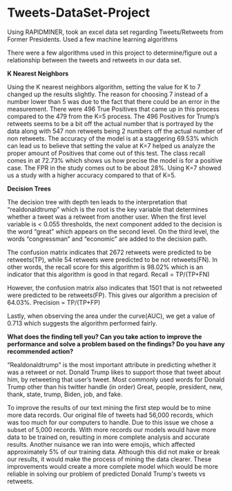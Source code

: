 # Tweets-DataSet-Project
Using RAPIDMINER, took an excel data set regarding Tweets/Retweets from Former Presidents. Used a few machine learning algorithms 

There were a few algorithms used in this project to determine/figure out a relationship between the tweets and retweets in our data set. 

**K Nearest Neighbors**

Using the K nearest neighbors algorithm, setting the value for K to 7 changed up the results slightly. The reason for choosing 7 instead of a number lower than 5 was due to the fact that there could be an error in the measurement. There were 496 True Positives that came up in this process compared to the 479 from the K=5 process. The 496 Positives for Trump’s retweets seems to be a bit off the actual number that is portrayed by the data along with 547 non retweets being 2 numbers off the actual number of non retweets. 
	The accuracy of the model is at a staggering 69.53% which can lead us to believe that setting the value at K=7 helped us analyze the proper amount of Positives that come out of this test. The class recall comes in at 72.73% which shows us how precise the model is for a positive case. The FPR in the study comes out to be about 28%. Using K=7 showed us a study with a higher accuracy compared to that of K=5.  


**Decision Trees**

The decision tree with depth ten leads to the interpretation that “realdonaldtrump” which is the root is the key variable that determines whether a tweet was a retweet from another user. When the first level variable is < 0.055 thresholds, the next component added to the decision is the word “great” which appears on the second level. On the third level, the words “congressman” and “economic” are added to the decision path. 

The confusion matrix indicates that 2672 retweets were predicted to be retweets(TP), while 54 retweets were predicted to be not retweets(FN). In other words, the recall score for this algorithm is 98.02% which is an indicator that this algorithm is good in that regard. 
Recall = TP/(TP+FN)

However, the confusion matrix also indicates that 1501 that is not retweeted were predicted to be retweets(FP). This gives our algorithm a precision of 64.03%.
Precision = TP/(TP+FP)

Lastly, when observing the area under the curve(AUC), we get a value of 0.713 which suggests the algorithm performed fairly. 

**What does the finding tell you? Can you take action to improve the performance and solve a problem based on the findings? Do you have any recommended action?**

“Realdonaldtrump” is the most important attribute in predicting whether it was a retweet or not.
Donald Trump likes to support those that tweet about him, by retweeting that user’s tweet.
Most commonly used words for Donald Trump other than his twitter handle (in order)
Great, people, president, new, thank, state, trump, Biden, job, and fake.

 To improve the results of our text mining the first step would be to mine more data records.  Our original file of tweets had 56,000 records, which was too much for our computers to handle.  Due to this issue we chose a subset of 5,000 records.  With more records our models would have more data to be trained on, resulting in more complete analysis and accurate results.  Another nuisance we ran into were emojis, which affected approximately 5% of our training data.  Although this did not make or break our results, it would make the process of mining the data clearer.  These improvements would create a more complete model which would be more reliable in solving our problem of predicted Donald Trump's tweets vs retweets.

